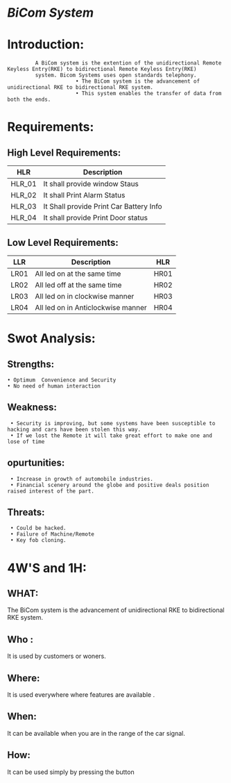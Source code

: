 # _BiCom System_

# Introduction: 
             A BiCom system is the extention of the unidirectional Remote Keyless Entry(RKE) to bidirectional Remote Keyless Entry(RKE)
             system. Bicom Systems uses open standards telephony.
                          • The BiCom system is the advancement of unidirectional RKE to bidirectional RKE system.
                          • This system enables the transfer of data from both the ends.
                          
# Requirements:

## High Level Requirements:

| HLR | Description |
|-----|-------------|
| HLR_01| It shall provide window Staus |
| HLR_02| It shall Print Alarm Status|
| HLR_03| It Shall provide Print Car Battery Info|
| HLR_04 | It shall provide Print Door status|

## Low Level Requirements:


| LLR | Description | HLR |
|--|--|--|
| LR01 |All led on at the same time | HR01|
| LR02 | All led off at the same time | HR02|
|LR03 | All led on in clockwise manner | HR03|
|LR04 |  All led on in Anticlockwise manner | HR04|

# Swot Analysis:
## Strengths:
    • Optimum  Convenience and Security
    • No need of human interaction
    
## Weakness:
     • Security is improving, but some systems have been susceptible to hacking and cars have been stolen this way.
     • If we lost the Remote it will take great effort to make one and lose of time
## opurtunities:
     • Increase in growth of automobile industries.
     • Financial scenery around the globe and positive deals position raised interest of the part.
## Threats:
     • Could be hacked.
     • Failure of Machine/Remote
     • Key fob cloning.
     
# 4W'S and 1H:
## WHAT:
The BiCom system is the advancement of unidirectional RKE to bidirectional RKE system.
## Who :
It is used by customers or woners.
## Where:
It is used everywhere where features are available .
## When:
It can be available when you are in the range of the car signal.

## How:
It can be used simply by pressing the button

